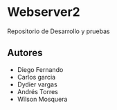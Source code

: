 # Webserver2
Repositorio de Desarrollo y pruebas


## Autores
- Diego Fernando
- Carlos garcia
- Dydier vargas
- Andrés Torres
- Wilson Mosquera



